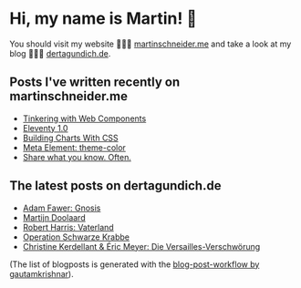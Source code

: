 # Hi, my name is Martin! 👋 
You should visit my website 👨🏼‍💻  [martinschneider.me](https://martinschneider.me) and take a look at my blog 🤷🏼‍♂️ [dertagundich.de](https://www.dertagundich.de).

## Posts I've written recently on martinschneider.me
<!-- MSME-POST-LIST:START -->
- [Tinkering with Web Components](https://martinschneider.me/articles/tinkering-with-web-components/)
- [Eleventy 1.0](https://martinschneider.me/articles/eleventy-1-0/)
- [Building Charts With CSS](https://martinschneider.me/articles/building-charts-with-css/)
- [Meta Element: theme-color](https://martinschneider.me/articles/meta-element-theme-color/)
- [Share what you know. Often.](https://martinschneider.me/articles/share-what-you-know-often/)
<!-- MSME-POST-LIST:END -->

## The latest posts on dertagundich.de
<!-- DTUI-POST-LIST:START -->
- [Adam Fawer: Gnosis](https://www.dertagundich.de/2022/04/10/adam-fawer-gnosis/)
- [Martijn Doolaard](https://www.dertagundich.de/2022/04/03/martijn-doolaard/)
- [Robert Harris: Vaterland](https://www.dertagundich.de/2022/03/27/robert-harris-vaterland/)
- [Operation Schwarze Krabbe](https://www.dertagundich.de/2022/03/20/operation-schwarze-krabbe/)
- [Christine Kerdellant &amp; Éric Meyer: Die Versailles-Verschwörung](https://www.dertagundich.de/2022/03/20/christine-kerdellant-eric-meyer-die-versailles-verschwoerung/)
<!-- DTUI-POST-LIST:END -->

(The list of blogposts is generated with the [blog-post-workflow by gautamkrishnar](https://github.com/gautamkrishnar/blog-post-workflow)).
